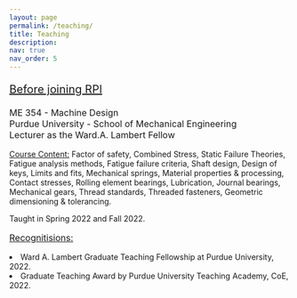 ```yaml
---
layout: page
permalink: /teaching/
title: Teaching
description:  
nav: true
nav_order: 5
---
```


<p style="font-size: 20px;">  <u>Before joining RPI</u><br>
<p style="font-size: 16px;">ME 354 - Machine Design<br>Purdue University - School of Mechanical Engineering <br> Lecturer as the Ward.A. Lambert Fellow <br></p>

 <u>Course Content:</u> Factor of safety, Combined Stress, Static Failure Theories, Fatigue analysis methods, Fatigue failure criteria, Shaft design, Design of keys, Limits and fits, Mechanical springs, Material properties & processing, Contact stresses, Rolling element bearings, Lubrication, Journal bearings, Mechanical gears, Thread standards, Threaded fasteners, Geometric dimensioning & tolerancing. </p> 

Taught in Spring 2022 and Fall 2022. 
<br>
<p style="font-size: 16px;"> <u>Recognitisions:</u>
<br>
<li>Ward A. Lambert Graduate Teaching Fellowship at Purdue University, 2022.
</li> 
<li>Graduate Teaching Award by Purdue University Teaching Academy, CoE, 2022.
</li> 

